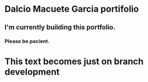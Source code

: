 # Dalcio Macuete Garcia portifolio
## I'm currently building this portfolio.
### Please be pacient.

# This text becomes just on branch development